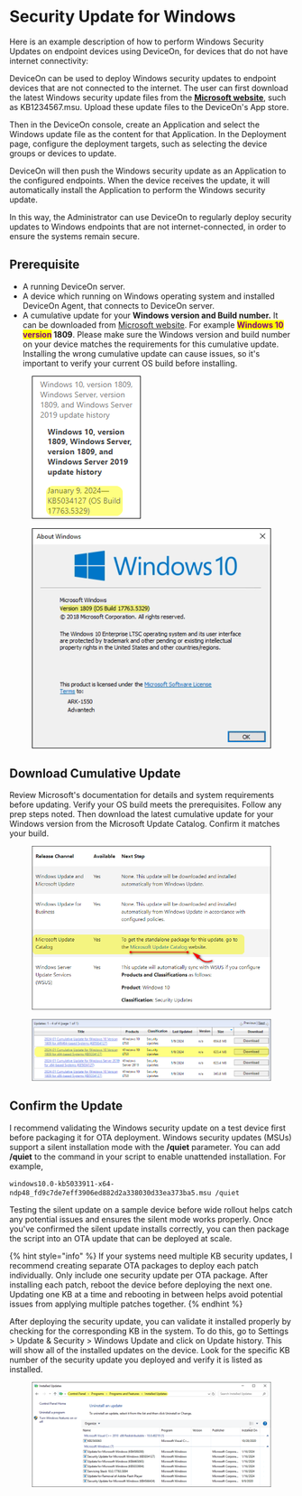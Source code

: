 # Security Update for Windows

Here is an example description of how to perform Windows Security Updates on endpoint devices using DeviceOn, for devices that do not have internet connectivity:

DeviceOn can be used to deploy Windows security updates to endpoint devices that are not connected to the internet. The user can first download the latest Windows security update files from the [**Microsoft website**](https://support.microsoft.com/en-us/topic/windows-10-and-windows-server-2019-update-history-725fc2e1-4443-6831-a5ca-51ff5cbcb059), such as KB1234567.msu. Upload these update files to the DeviceOn's App store.

Then in the DeviceOn console, create an Application and select the Windows update file as the content for that Application. In the Deployment page, configure the deployment targets, such as selecting the device groups or devices to update.

DeviceOn will then push the Windows security update as an Application to the configured endpoints. When the device receives the update, it will automatically install the Application to perform the Windows security update.

In this way, the Administrator can use DeviceOn to regularly deploy security updates to Windows endpoints that are not internet-connected, in order to ensure the systems remain secure.

## Prerequisite <a href="#prerequisite" id="prerequisite"></a>

* A running DeviceOn server.
* A device which running on Windows operating system and installed DeviceOn Agent, that connects to DeviceOn server.
* A cumulative update for your **Windows version and Build number.** It can be downloaded from [Microsoft website](https://support.microsoft.com/en-us/topic/windows-10-and-windows-server-2019-update-history-725fc2e1-4443-6831-a5ca-51ff5cbcb059).  For example <mark style="color:purple;">**Windows 10 version**</mark>**&#x20;1809**. Please make sure the Windows version and build number on your device matches the requirements for this cumulative update. Installing the wrong cumulative update can cause issues, so it's important to verify your current OS build before installing.

<figure><img src="../../.gitbook/assets/image (121).png" alt=""><figcaption></figcaption></figure>

<figure><img src="../../.gitbook/assets/image (124).png" alt=""><figcaption></figcaption></figure>

## Download Cumulative Update

Review Microsoft's documentation for details and system requirements before updating. Verify your OS build meets the prerequisites. Follow any prep steps noted. Then download the latest cumulative update for your Windows version from the Microsoft Update Catalog. Confirm it matches your build.

<figure><img src="../../.gitbook/assets/image (125).png" alt=""><figcaption></figcaption></figure>

<figure><img src="../../.gitbook/assets/image (126).png" alt=""><figcaption></figcaption></figure>

## Confirm the Update

I recommend validating the Windows security update on a test device first before packaging it for OTA deployment. Windows security updates (MSUs) support a silent installation mode with the **/quiet** parameter. You can add **/quiet** to the command in your script to enable unattended installation. For example,&#x20;

```batch
windows10.0-kb5033911-x64-ndp48_fd9c7de7eff3906ed882d2a338030d33ea373ba5.msu /quiet
```

Testing the silent update on a sample device before wide rollout helps catch any potential issues and ensures the silent mode works properly. Once you've confirmed the silent update installs correctly, you can then package the script into an OTA update that can be deployed at scale.

{% hint style="info" %}
If your systems need multiple KB security updates, I recommend creating separate OTA packages to deploy each patch individually. Only include one security update per OTA package. After installing each patch, reboot the device before deploying the next one. Updating one KB at a time and rebooting in between helps avoid potential issues from applying multiple patches together.
{% endhint %}

After deploying the security update, you can validate it installed properly by checking for the corresponding KB in the system. To do this, go to Settings > Update & Security > Windows Update and click on Update history. This will show all of the installed updates on the device. Look for the specific KB number of the security update you deployed and verify it is listed as installed.

<figure><img src="../../.gitbook/assets/image (1).png" alt=""><figcaption></figcaption></figure>
